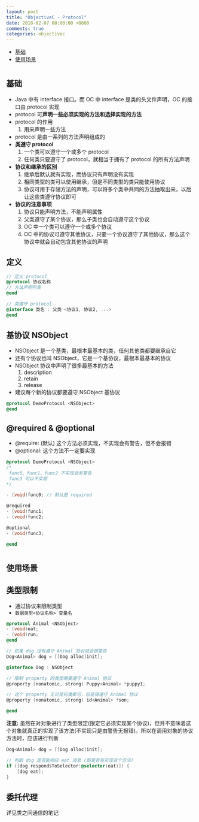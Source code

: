 ```yaml
---
layout: post
title: "ObjectiveC - Protocol"
date: 2018-02-07 08:00:00 +0800
comments: true
categories: objectivec
---
```


<!-- more -->

* [基础](#o1)
* [使用场景](#o2)

# <h2 id="o1">基础</h2>
- Java 中有 interface 接口。而 OC 中 interface 是类的头文件声明，OC 的接口由 protocol 实现
- protocol 可**声明一些必须实现的方法和选择实现的方法**
- protocol 的作用
    1. 用来声明一些方法
- protocol 是由一系列的方法声明组成的
- **类遵守 protocol**
    1. 一个类可以遵守一个或多个 protocol
    2. 任何类只要遵守了 protocol，就相当于拥有了 protocol 的所有方法声明
- **协议和继承的区别**
    1. 继承后默认就有实现，而协议只有声明没有实现
    2. 相同类型的类可以使用继承，但是不同类型的类只能使用协议
    3. 协议可用于存储方法的声明，可以将多个类中共同的方法抽取出来，以后让这些类遵守协议即可
- **协议的注意事项**
    1. 协议只能声明方法，不能声明属性
    2. 父类遵守了某个协议，那么子类也会自动遵守这个协议
    3. OC 中一个类可以遵守一个或多个协议
    4. OC 中的协议可遵守其他协议，只要一个协议遵守了其他协议，那么这个协议中就会自动包含其他协议的声明

## 定义
```objectivec
// 定义 protocol
@protocol 协议名称
// 方法声明列表
@end

// 类遵守 protocol
@interface 类名 : 父类 <协议1, 协议2, ...>
@end
```

## 基协议 NSObject
- NSObject 是一个基类，最根本最基本的类，任何其他类都要继承自它
- 还有个协议也叫 NSObject，它是一个基协议，最根本最基本的协议
- NSObject 协议中声明了很多最基本的方法
    1. description
    2. retain
    3. release
- 建议每个新的协议都要遵守 NSObject 基协议

```objectivec
@protocol DemoProtocol <NSObject>
@end
```

## @required & @optional
- @require: (默认) 这个方法必须实现，不实现会有警告，但不会报错
- @optional: 这个方法不一定要实现

```objectivec
@protocol DemoProtocol <NSObject>
/*
 func0、func1、func2 不实现会有警告
 func3 可以不实现
*/

- (void)func0; // 默认是 required

@required
- (void)func1;
- (void)func2;

@optional
- (void)func3;

@end
```



# <h2 id="o2">使用场景</h2>
## 类型限制
- 通过协议来限制类型
- `数据类型<协议名称> 变量名`

```objectivec
@protocol Animal <NSObject>
- (void)eat;
- (void)run;
@end

// 如果 dog 没有遵守 Animal 协议就会报警告
Dog<Animal> dog = [[Dog alloc]init];
```
```objectivec
@interface Dog : NSObject

// 限制 property 的类型需要遵守 Animal 协议
@property (nonatomic, strong) Puppy<Animal> *puppy1;

// 这个 property 无论是何类都可，但是得遵守 Animal 协议
@property (nonatomic, strong) id<Animal> *son;

@end
```

**注意:** 虽然在对对象进行了类型限定(限定它必须实现某个协议)，但并不意味着这个对象就真正的实现了该方法(不实现只是由警告无报错)。所以在调用对象的协议方法时，应该进行判断

```objectivec
Dog<Animal> dog = [[Dog alloc]init];

// 判断 dog 是否能响应 eat 消息 (即是否有实现这个方法)
if ([dog respondsToSelector:@selector(eat)]) {
    [dog eat];
}
```

## 委托代理
详见类之间通信的笔记
